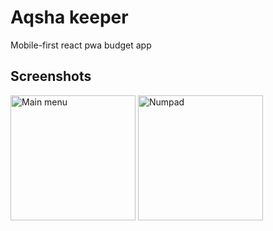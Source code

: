 # Aqsha keeper
Mobile-first react pwa budget app
## Screenshots
<img src="https://i.imgur.com/u04vYLr.png" alt="Main menu" width="200"/>
<img src="https://i.imgur.com/y06vPOF.png" alt="Numpad" width="200"/>
